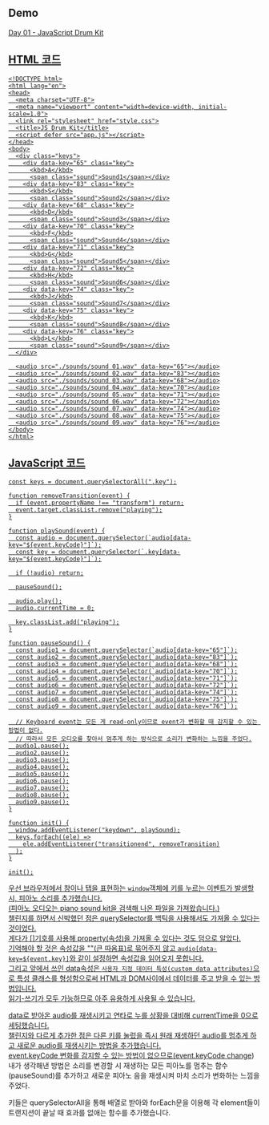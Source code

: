 ## Demo

<a href="https://shigatsuel.github.io/javascript30-challenge/Day-01(JavaScript-Drum-Kit)/index.html" target="_blank">Day 01 - JavaScript Drum Kit

## HTML 코드

```
<!DOCTYPE html>
<html lang="en">
<head>
  <meta charset="UTF-8">
  <meta name="viewport" content="width=device-width, initial-scale=1.0">
  <link rel="stylesheet" href="style.css">
  <title>JS Drum Kit</title>
  <script defer src="app.js"></script>
</head>
<body>
  <div class="keys">
    <div data-key="65" class="key">
      <kbd>A</kbd>
      <span class="sound">Sound1</span></div>
    <div data-key="83" class="key">
      <kbd>S</kbd>
      <span class="sound">Sound2</span></div>
    <div data-key="68" class="key">
      <kbd>D</kbd>
      <span class="sound">Sound3</span></div>
    <div data-key="70" class="key">
      <kbd>F</kbd>
      <span class="sound">Sound4</span></div>
    <div data-key="71" class="key">
      <kbd>G</kbd>
      <span class="sound">Sound5</span></div>
    <div data-key="72" class="key">
      <kbd>H</kbd>
      <span class="sound">Sound6</span></div>
    <div data-key="74" class="key">
      <kbd>J</kbd>
      <span class="sound">Sound7</span></div>
    <div data-key="75" class="key">
      <kbd>K</kbd>
      <span class="sound">Sound8</span></div>
    <div data-key="76" class="key">
      <kbd>L</kbd>
      <span class="sound">Sound9</span></div>
  </div>

  <audio src="./sounds/sound 01.wav" data-key="65"></audio>
  <audio src="./sounds/sound 02.wav" data-key="83"></audio>
  <audio src="./sounds/sound 03.wav" data-key="68"></audio>
  <audio src="./sounds/sound 04.wav" data-key="70"></audio>
  <audio src="./sounds/sound 05.wav" data-key="71"></audio>
  <audio src="./sounds/sound 06.wav" data-key="72"></audio>
  <audio src="./sounds/sound 07.wav" data-key="74"></audio>
  <audio src="./sounds/sound 08.wav" data-key="75"></audio>
  <audio src="./sounds/sound 09.wav" data-key="76"></audio>
</body>
</html>
```

## JavaScript 코드

```
const keys = document.querySelectorAll(".key");

function removeTransition(event) {
  if (event.propertyName !== "transform") return;
  event.target.classList.remove("playing");
}

function playSound(event) {
  const audio = document.querySelector(`audio[data-key="${event.keyCode}"]`);
  const key = document.querySelector(`.key[data-key="${event.keyCode}"]`);

  if (!audio) return;

  pauseSound();

  audio.play();
  audio.currentTime = 0;

  key.classList.add("playing");
}

function pauseSound() {
  const audio1 = document.querySelector(`audio[data-key="65"]`);
  const audio2 = document.querySelector(`audio[data-key="83"]`);
  const audio3 = document.querySelector(`audio[data-key="68"]`);
  const audio4 = document.querySelector(`audio[data-key="70"]`);
  const audio5 = document.querySelector(`audio[data-key="71"]`);
  const audio6 = document.querySelector(`audio[data-key="72"]`);
  const audio7 = document.querySelector(`audio[data-key="74"]`);
  const audio8 = document.querySelector(`audio[data-key="75"]`);
  const audio9 = document.querySelector(`audio[data-key="76"]`);

  // Keyboard event는 모든 게 read-only이므로 event가 변화할 때 감지할 수 있는 방법이 없다.
  // 따라서 모든 오디오를 찾아서 멈추게 하는 방식으로 소리가 변화하는 느낌을 주었다.
  audio1.pause();
  audio2.pause();
  audio3.pause();
  audio4.pause();
  audio5.pause();
  audio6.pause();
  audio7.pause();
  audio8.pause();
  audio9.pause();
}

function init() {
  window.addEventListener("keydown", playSound);
  keys.forEach((ele) =>
    ele.addEventListener("transitionend", removeTransition)
  );
}

init();
```

우선 브라우저에서 창이나 탭을 표현하는 `window`객체에 키를 누르는 이벤트가 발생할 시, 피아노 소리를 추가했습니다.<br>
(피아노 오디오는 piano sound kit을 검색해 나온 파일을 가져왔습니다.)<br>
챌린지를 하면서 신박했던 점은 querySelector를 백틱을 사용해서도 가져올 수 있다는 것이었다.<br>
게다가 []기호를 사용해 property(속성)을 가져올 수 있다는 것도 덤으로 알았다.<br>
기억해야 할 것은 속성값을 ""(큰 따옴표)로 묶어주지 않고 `audio[data-key=${event.key}]`와 같이 설정하면 속성값을 읽어오지 못합니다.<br>
그리고 앞에서 쓰인 data속성은 `사용자 지정 데이터 특성(custom data attributes)`으로 특성 클래스를 형성함으로써 HTML과 DOM사이에서 데이터를 주고 받을 수 있는 방법입니다.<br>
읽기-쓰기가 모두 가능하므로 아주 유용하게 사용될 수 있습니다.<br>

data로 받아온 audio를 재생시키고 연타로 누를 상황을 대비해 currentTime을 0으로 세팅했습니다.<br>
챌린지와 다르게 추가한 점은 다른 키를 눌렀을 즉시 원래 재생하던 audio를 멈추게 하고 새로운 audio를 재생시키는 방법을 추가했습니다.<br>
event.keyCode 변화를 감지할 수 있는 방법이 없으므로([event.keyCode change](https://stackoverflow.com/questions/8776543/how-to-catch-event-keycode-and-change-it-to-another-keycode)) 내가 생각해낸 방법은 소리를 변경할 시 재생하는 모든 피아노를 멈추는 함수(pauseSound)를 추가하고 새로운 피아노 음을 재생시켜 마치 소리가 변화하는 느낌을 주었다.<br>

키들은 querySelectorAll을 통해 배열로 받아와 forEach문을 이용해 각 element들이 트랜지션이 끝날 때 효과를 없애는 함수를 추가했습니다.<br>
